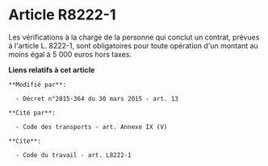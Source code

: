 # Article R8222-1

Les vérifications à la charge de la personne qui conclut un contrat, prévues à l'article L. 8222-1, sont obligatoires pour
toute opération d'un montant au moins égal à 5 000 euros hors taxes.

**Liens relatifs à cet article**

	**Modifié par**:

	  - Décret n°2015-364 du 30 mars 2015 - art. 13

	**Cité par**:

	  - Code des transports - art. Annexe IX (V)

	**Cite**:

	  - Code du travail - art. L8222-1
